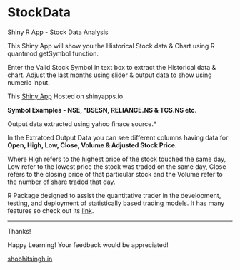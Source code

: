 # StockData
Shiny R App - Stock Data Analysis

This Shiny App will show you the Historical Stock data & Chart using R quantmod getSymbol function.

Enter the Valid Stock Symbol in text box to extract the Historical data & chart. Adjust the last months using slider & output data to show using numeric input.

This [Shiny App](https://shobhitsingh.shinyapps.io/StockDataApp/) Hosted on shinyapps.io

**Symbol Examples - NSE, ^BSESN, RELIANCE.NS & TCS.NS etc.**

Output data extracted using yahoo finace source.*

In the Extratced Output Data you can see different columns having data for **Open, High, Low, Close, Volume & Adjusted Stock Price**.

Where High refers to the highest price of the stock touched the same day, Low refer to the lowest price the stock was traded on the same day, Close refers to the closing price of that particular stock and the Volume refer to the number of share traded that day.

R Package designed to assist the quantitative trader in the development, testing, and deployment of statistically based trading models. It has many features so check out its [link](https://cran.r-project.org/web/packages/quantmod/quantmod.pdf).

***

Thanks!

Happy Learning! Your feedback would be appreciated!

[shobhitsingh.in](http://shobhitsingh.in)
